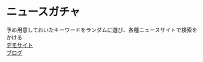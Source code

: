 # ニュースガチャ
予め用意しておいたキーワードをランダムに選び、各種ニュースサイトで検索をかける  
[デモサイト](https://asobiba.pro-broccoli.com/lab/random_news/)  
[ブログ](https://pro-broccoli.com/2022/09/24/news_gacha/)
